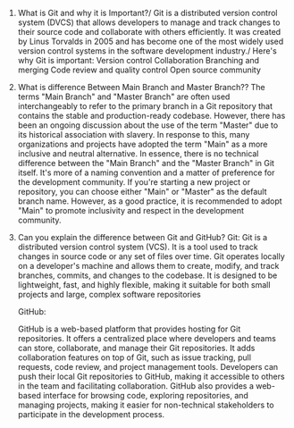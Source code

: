 1. What is Git and why it is Important?/
Git is a distributed version control system (DVCS) that allows developers to manage and track changes to their source code and collaborate with others efficiently. It was created by Linus Torvalds in 2005 and has become one of the most widely used version control systems in the software development industry./
Here's why Git is important:
Version control
Collaboration
Branching and merging
Code review and quality control
Open source community

2. What is difference Between Main Branch and Master Branch??
   The terms "Main Branch" and "Master Branch" are often used interchangeably to refer to the primary branch in a Git repository that contains the stable and production-ready codebase. However, there has been an ongoing discussion about the use of the term "Master" due to its historical association with slavery. In response to this, many organizations and projects have adopted the term "Main" as a more inclusive and neutral alternative.
   In essence, there is no technical difference between the "Main Branch" and the "Master Branch" in Git itself. It's more of a naming convention and a matter of preference for the development community.
   If you're starting a new project or repository, you can choose either "Main" or "Master" as the default branch name. However, as a good practice, it is recommended to adopt "Main" to promote inclusivity and respect in the development community.

3. Can you explain the difference between Git and GitHub?
   Git:
   Git is a distributed version control system (VCS). It is a tool used to track changes in source code or any set of files over time. 
   Git operates locally on a developer's machine and allows them to create, modify, and track branches, commits, and changes to the codebase.
   It is designed to be lightweight, fast, and highly flexible, making it suitable for both small projects and large, complex software repositories

   GitHub:

   GitHub is a web-based platform that provides hosting for Git repositories. It offers a centralized place where developers and teams can store, collaborate, and     manage their Git repositories.
   It adds collaboration features on top of Git, such as issue tracking, pull requests, code review, and project management tools.
   Developers can push their local Git repositories to GitHub, making it accessible to others in the team and facilitating collaboration.
   GitHub also provides a web-based interface for browsing code, exploring repositories, and managing projects, making it easier for non-technical stakeholders to     participate in the development process.

